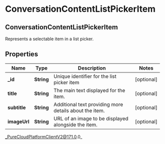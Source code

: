 # ConversationContentListPickerItem

## ConversationContentListPickerItem
Represents a selectable item in a list picker.

## Properties

|Name | Type | Description | Notes|
|------------ | ------------- | ------------- | -------------|
| **_id** | **String** | Unique identifier for the list picker item | [optional] |
| **title** | **String** | The main text displayed for the item. | [optional] |
| **subtitle** | **String** | Additional text providing more details about the item. | [optional] |
| **imageUrl** | **String** | URL of an image to be displayed alongside the item. | [optional] |



_PureCloudPlatformClientV2@171.0.0_
